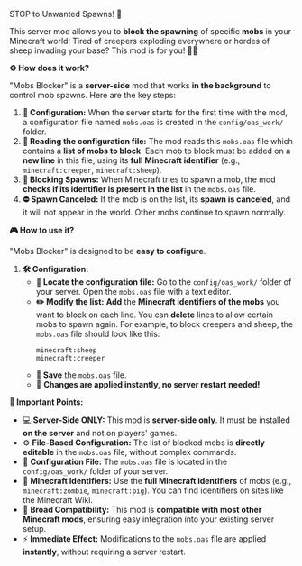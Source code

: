 STOP to Unwanted Spawns! 🛑

This server mod allows you to **block the spawning** of specific **mobs** in your Minecraft world! Tired of creepers exploding everywhere or hordes of sheep invading your base? This mod is for you! 🐑💥

**⚙️ How does it work?**

"Mobs Blocker" is a **server-side** mod that works **in the background** to control mob spawns. Here are the key steps:

1. **📝 Configuration:** When the server starts for the first time with the mod, a configuration file named `mobs.oas` is created in the `config/oas_work/` folder.
2. **📖 Reading the configuration file:** The mod reads this `mobs.oas` file which contains a **list of mobs to block**. Each mob to block must be added on a **new line** in this file, using its **full Minecraft identifier** (e.g., `minecraft:creeper`, `minecraft:sheep`).
3. **🛑 Blocking Spawns:** When Minecraft tries to spawn a mob, the mod **checks if its identifier is present in the list** in the `mobs.oas` file.
4. **⛔ Spawn Canceled:** If the mob is on the list, its **spawn is canceled**, and it will not appear in the world. Other mobs continue to spawn normally.

**🎮 How to use it?**

"Mobs Blocker" is designed to be **easy to configure**.

1. **🛠️ Configuration:**
    * **📂 Locate the configuration file:** Go to the `config/oas_work/` folder of your server. Open the `mobs.oas` file with a text editor.
    * **✏️ Modify the list:** **Add** the **Minecraft identifiers of the mobs** you want to block on each line. You can **delete** lines to allow certain mobs to spawn again. For example, to block creepers and sheep, the `mobs.oas` file should look like this:
       ```
       minecraft:sheep
       minecraft:creeper
       ```
    * **💾 Save** the `mobs.oas` file.
    * 🔄 **Changes are applied instantly, no server restart needed!**

**📌 Important Points:**

* 💻 **Server-Side ONLY:** This mod is **server-side only**. It must be installed **on the server** and not on players' games.
* ⚙️ **File-Based Configuration:** The list of blocked mobs is **directly editable** in the `mobs.oas` file, without complex commands.
* 📍 **Configuration File:** The `mobs.oas` file is located in the `config/oas_work/` folder of your server.
* 📝 **Minecraft Identifiers:** Use the **full Minecraft identifiers** of mobs (e.g., `minecraft:zombie`, `minecraft:pig`). You can find identifiers on sites like the Minecraft Wiki.
* 🤝 **Broad Compatibility:** This mod is **compatible with most other Minecraft mods**, ensuring easy integration into your existing server setup.
* ⚡ **Immediate Effect:** Modifications to the `mobs.oas` file are applied **instantly**, without requiring a server restart.

